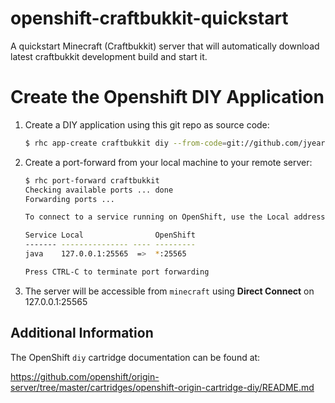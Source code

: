 openshift-craftbukkit-quickstart
================================

A quickstart Minecraft (Craftbukkit) server that will automatically download latest craftbukkit development build 
and start it.

Create the Openshift DIY Application
===

1. Create a DIY application using this git repo as source code:

   ```bash
   $ rhc app-create craftbukkit diy --from-code=git://github.com/jyeary/openshift-craftbukkit-quickstart.git
   ```

2. Create a port-forward from your local machine to your remote server:


   ```bash
   $ rhc port-forward craftbukkit
   Checking available ports ... done
   Forwarding ports ...

   To connect to a service running on OpenShift, use the Local address

   Service Local                OpenShift
   ------- --------------- ---- ---------
   java    127.0.0.1:25565  =>  *:25565

   Press CTRL-C to terminate port forwarding
   ```
3. The server will be accessible from `minecraft` using **Direct Connect** on 127.0.0.1:25565  

Additional Information
---
The OpenShift `diy` cartridge documentation can be found at:

https://github.com/openshift/origin-server/tree/master/cartridges/openshift-origin-cartridge-diy/README.md
